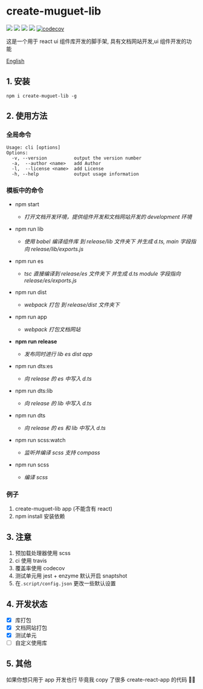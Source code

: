 # create-muguet-lib

![](https://travis-ci.com/sewerganger/create-muguet-lib.svg?branch=master)
![](https://img.shields.io/github/languages/top/sewerganger/create-muguet-lib)
![](https://img.shields.io/github/package-json/v/sewerganger/create-muguet-lib/master)
![](https://img.shields.io/github/license/sewerganger/create-muguet-lib)
[![codecov](https://codecov.io/gh/sewerganger/create-muguet-lib/branch/master/graph/badge.svg)](https://codecov.io/gh/sewerganger/create-muguet-lib)

这是一个用于 react ui 组件库开发的脚手架, 具有文档网站开发,ui 组件开发的功能

[English](./README-en.md)

## 1. 安装

`npm i create-muguet-lib -g`

## 2. 使用方法

### 全局命令

```shell
Usage: cli [options]
Options:
  -v, --version          output the version number
  -a,  --author <name>   add Author
  -l,  --license <name>  add License
  -h, --help             output usage information
```

### 模板中的命令

- npm start
  - _打开文档开发环境，提供组件开发和文档网站开发的 development 环境_

- npm run lib
  - _使用 babel 编译组件库 到 release/lib 文件夹下 并生成 d.ts, main 字段指向 release/lib/exports.js_

- npm run es
  - _tsc 直接编译到 release/es 文件夹下 并生成 d.ts module 字段指向 release/es/exports.js_

- npm run dist
  - _webpack 打包 到 release/dist 文件夹下_

- npm run app
  - _webpack 打包文档网站_

- **npm run release**
  - _发布同时进行 lib es dist app_

- npm run dts:es
  - _向 release 的 es 中写入 d.ts_

- npm run dts:lib
  - _向 release 的 lib 中写入 d.ts_

- npm run dts
  - _向 release 的 es 和 lib 中写入 d.ts_

- npm run scss:watch
  - _监听并编译 scss 支持 compass_

- npm run scss
  - _编译 scss_

### 例子

1. create-muguet-lib app (不能含有 react)
2. npm install 安装依赖

## 3. 注意

1. 预加载处理器使用 scss
2. ci 使用 travis
3. 覆盖率使用 codecov
4. 测试单元用 jest + enzyme 默认开启 snaptshot
5. 在`.script/config.json` 更改一些默认设置

## 4. 开发状态

- [x] 库打包
- [x] 文档网站打包
- [x] 测试单元
- [ ] 自定义使用库

## 5. 其他

如果你想只用于 app 开发也行 毕竟我 copy 了很多 create-react-app 的代码 🤭🤭
